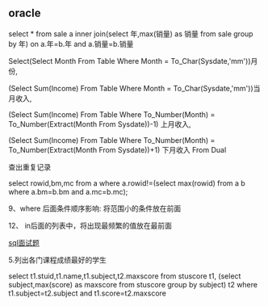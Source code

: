 ## oracle

select * from sale a inner join(select 年,max(销量) as 销量 from sale group by 年)
on a.年=b.年 and a.销量=b.销量

Select(Select Month From Table Where Month = To_Char(Sysdate,'mm'))月份,

(Select Sum(Income) From Table Where Month = To_Char(Sysdate,'mm'))当月收入,

(Select Sum(Income) From Table Where To_Number(Month) = To_Number(Extract(Month From Sysdate))-1) 上月收入,

(Select Sum(Income) From Table Where To_Number(Month) = To_Number(Extract(Month From Sysdate))+1) 下月收入 From Dual

查出重复记录

select rowid,bm,mc from a where a.rowid!=(select max(rowid) from a b where a.bm=b.bm and a.mc=b.mc);

9、where 后面条件顺序影响: 将范围小的条件放在前面

12、 in后面的列表中，将出现最频繁的值放在最前面

[sql面试题](http://www.jfox.info/sql-mian-shi-ti-mu-ji-da-an)

5.列出各门课程成绩最好的学生

select t1.stuid,t1.name,t1.subject,t2.maxscore from stuscore t1,
(select subject,max(score) as maxscore from stuscore group by subject) t2 
where t1.subject=t2.subject and t1.score=t2.maxscore
